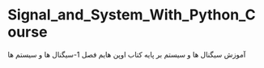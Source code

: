 # Signal_and_System_With_Python_Course
آموزش سیگنال ها و سیستم بر پایه کتاب اوپن هایم 
فصل 1-سیگنال ها و سیستم ها 

